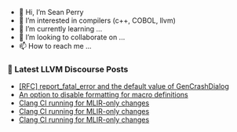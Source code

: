 - 👋 Hi, I’m Sean Perry
- 👀 I’m interested in compilers (c++, COBOL, llvm)
- 🌱 I’m currently learning ...
- 💞️ I’m looking to collaborate on ...
- 📫 How to reach me ...

<!---
s66perry/s66perry is a ✨ special ✨ repository because its `README.md` (this file) appears on your GitHub profile.
You can click the Preview link to take a look at your changes.
--->
### 📕 Latest LLVM Discourse Posts

<!-- DISCOURSE-LLVM:START -->
- [[RFC] report_fatal_error and the default value of GenCrashDialog](https://discourse.llvm.org/t/rfc-report-fatal-error-and-the-default-value-of-gencrashdialog/73587#post_14)
- [An option to disable formatting for macro definitions](https://discourse.llvm.org/t/an-option-to-disable-formatting-for-macro-definitions/73752#post_3)
- [Clang CI running for MLIR-only changes](https://discourse.llvm.org/t/clang-ci-running-for-mlir-only-changes/73814#post_3)
- [Clang CI running for MLIR-only changes](https://discourse.llvm.org/t/clang-ci-running-for-mlir-only-changes/73814#post_2)
- [Clang CI running for MLIR-only changes](https://discourse.llvm.org/t/clang-ci-running-for-mlir-only-changes/73814#post_1)
<!-- DISCOURSE-LLVM:END -->
